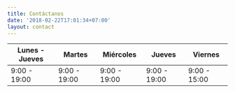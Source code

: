 ```yaml
---
title: Contáctanos
date: '2018-02-22T17:01:34+07:00'
layout: contact
---
```


| Lunes - Jueves    | Martes       | Miércoles    | Jueves       | Viernes      |
|--------------|--------------|--------------|--------------|--------------|
| 9:00 - 19:00 | 9:00 - 19:00 | 9:00 - 19:00 | 9:00 - 19:00 | 9:00 - 15:00 |

